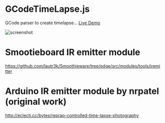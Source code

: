 GCodeTimeLapse.js
========
GCode parser to create timelapse...
[Live Demo](http://www.onlfait.ch/GCodeTimeLapse.js/)

![screenshot](http://pix.slic.it/p/27v)

Smootieboard IR emitter module
==============================
https://github.com/lautr3k/Smoothieware/tree/edge/src/modules/tools/iremitter

Arduino IR emitter module by nrpatel (original work)
====================================================
http://eclecti.cc/bytes/reprap-controlled-time-lapse-photography
